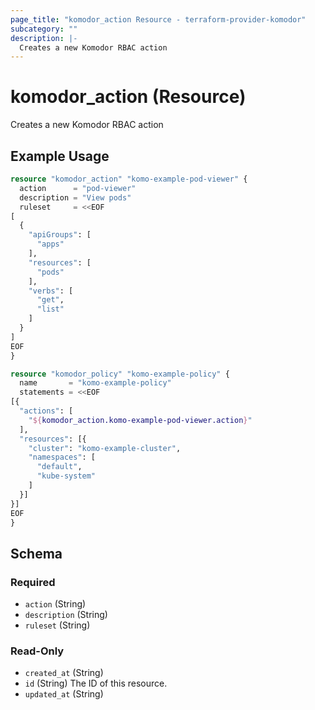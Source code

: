 ```yaml
---
page_title: "komodor_action Resource - terraform-provider-komodor"
subcategory: ""
description: |-
  Creates a new Komodor RBAC action
---
```


# komodor_action (Resource)

Creates a new Komodor RBAC action

## Example Usage

```terraform
resource "komodor_action" "komo-example-pod-viewer" {
  action      = "pod-viewer"
  description = "View pods"
  ruleset     = <<EOF
[
  {
    "apiGroups": [
      "apps"
    ],
    "resources": [
      "pods"
    ],
    "verbs": [
      "get",
      "list"
    ]
  }
]
EOF
}

resource "komodor_policy" "komo-example-policy" {
  name       = "komo-example-policy"
  statements = <<EOF
[{
  "actions": [
    "${komodor_action.komo-example-pod-viewer.action}"
  ],
  "resources": [{
    "cluster": "komo-example-cluster",
    "namespaces": [
      "default",
      "kube-system"
    ]
  }]
}]
EOF
}
```

<!-- schema generated by tfplugindocs -->
## Schema

### Required

- `action` (String)
- `description` (String)
- `ruleset` (String)

### Read-Only

- `created_at` (String)
- `id` (String) The ID of this resource.
- `updated_at` (String)
